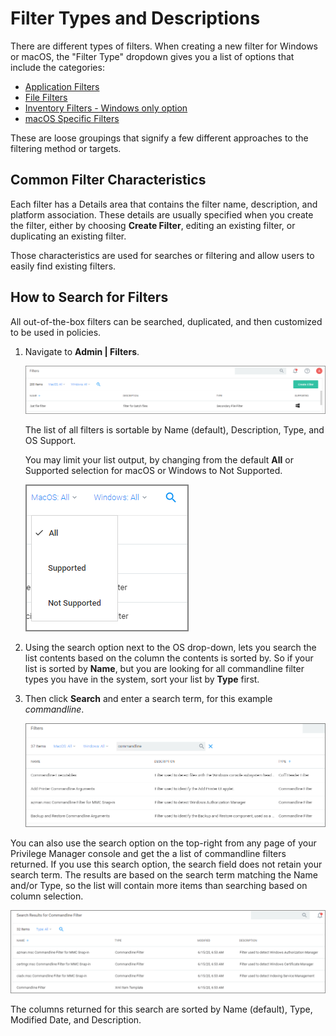 [title]: # (Filter Types)
[tags]: # (description, overview)
[priority]: # (5000)
# Filter Types and Descriptions

There are different types of filters. When creating a new filter for Windows or macOS, the "Filter Type" dropdown gives you a list of options that include the categories:

* [Application Filters](application/index.md)
* [File Filters](file/index.md)
* [Inventory Filters - Windows only option](inventory/index.md)
* [macOS Specific Filters](macOS/index.md)

These are loose groupings that signify a few different approaches to the filtering method or targets.

## Common Filter Characteristics

Each filter has a Details area that contains the filter name, description, and platform association. These details are usually specified when you create the filter, either by choosing __Create Filter__, editing an existing filter, or duplicating an existing filter.

Those characteristics are used for searches or filtering and allow users to easily find existing filters.

## How to Search for Filters

All out-of-the-box filters can be searched, duplicated, and then customized to be used in policies.

1. Navigate to __Admin | Filters__.

   ![list](images/list.png "List of filters")

   The list of all filters is sortable by Name (default), Description, Type, and OS Support.

   You may limit your list output, by changing from the default __All__ or Supported selection for macOS or Windows to Not Supported. 

   ![search](images/search.png "Output and search option for filters")
1. Using the search option next to the OS drop-down, lets you search the list contents based on the column the contents is sorted by. So if your list is sorted by __Name__, but you are looking for all commandline filter types you have in the system, sort your list by __Type__ first.
1. Then click __Search__ and enter a search term, for this example _commandline_.

   ![search 2](images/search-2.png "Search output by type commandline filter")

You can also use the search option on the top-right from any page of your Privilege Manager console and get the a list of commandline filters returned. If you use this search option, the search field does not retain your search term. The results are based on the search term matching the Name and/or Type, so the list will contain more items than searching based on column selection.

![search 3](images/search-3.png "Search output without column selection")

The columns returned for this search are sorted by Name (default), Type, Modified Date, and Description.
